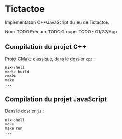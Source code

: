 # Tictactoe

Implémentation C++/JavaScript du jeu de Tictactoe.


Nom: TODO
Prénom: TODO
Groupe: TODO - G1/G2/App


## Compilation du projet C++

Projet CMake classique, dans le dossier `cpp` :

```
nix-shell
mkdir build
cmake ..
make
...
```

## Compilation du projet JavaScript

Dans le dossier `js` :


```
nix-shell
make
make run
...
```


